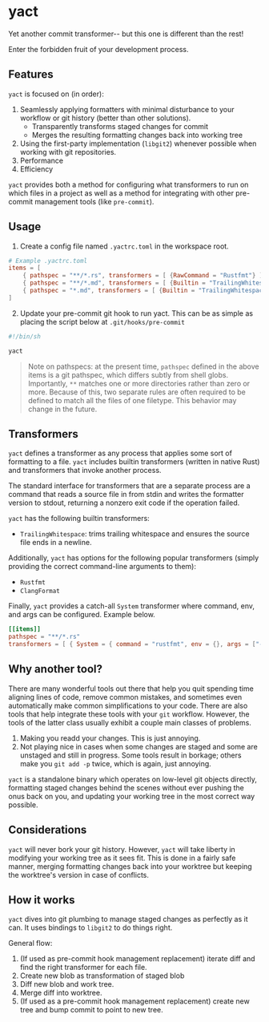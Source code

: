 # yact

Yet another commit transformer-- but this one is different than the rest!

Enter the forbidden fruit of your development process.

## Features

`yact` is focused on (in order):

1. Seamlessly applying formatters with minimal disturbance to your workflow or git history (better than other solutions).
    - Transparently transforms staged changes for commit
    - Merges the resulting formatting changes back into working tree
2. Using the first-party implementation (`libgit2`) whenever possible when working with git repositories.
3. Performance
4. Efficiency

`yact` provides both a method for configuring what transformers to run on which files in a project as well as a method for integrating with other pre-commit management tools (like `pre-commit`).

## Usage

1. Create a config file named `.yactrc.toml` in the workspace root.

```toml
# Example .yactrc.toml
items = [
    { pathspec = "**/*.rs", transformers = [ {RawCommand = "Rustfmt"} ]},
    { pathspec = "**/*.md", transformers = [ {Builtin = "TrailingWhitespace" }]},
    { pathspec = "*.md", transformers = [ {Builtin = "TrailingWhitespace"} ]}
]
```

2. Update your pre-commit git hook to run yact. This can be as simple as placing the script below at `.git/hooks/pre-commit`

```sh
#!/bin/sh

yact
```

> Note on pathspecs: at the present time, `pathspec` defined in the above items is a git pathspec, which differs subtly from shell globs. Importantly, `**` matches one or more directories rather than zero or more. Because of this, two separate rules are often required to be defined to match all the files of one filetype. This behavior may change in the future.

## Transformers

`yact` defines a transformer as any process that applies some sort of formatting to a file. `yact` includes builtin transformers (written in native Rust) and transformers that invoke another process.

The standard interface for transformers that are a separate process are a command that reads a source file in from stdin and writes the formatter version to stdout, returning a nonzero exit code if the operation failed.

`yact` has the following builtin transformers:

- `TrailingWhitespace`: trims trailing whitespace and ensures the source file ends in a newline.

Additionally, `yact` has options for the following popular transformers (simply providing the correct command-line arguments to them):

- `Rustfmt`
- `ClangFormat`

Finally, `yact` provides a catch-all `System` transformer where command, env, and args can be configured. Example below.

```toml
[[items]]
pathspec = "**/*.rs"
transformers = [ { System = { command = "rustfmt", env = {}, args = ["--emit", "stdout"] }}]
```

## Why another tool?

There are many wonderful tools out there that help you quit spending time
aligning lines of code, remove common mistakes, and sometimes even automatically
make common simplifications to your code. There are also tools that help
integrate these tools with your `git` workflow. However, the tools of the latter
class usually exhibit a couple main classes of problems.

1. Making you readd your changes. This is just annoying.
2. Not playing nice in cases when some changes are staged and some are unstaged
   and still in progress. Some tools result in borkage; others make you
   `git add -p` twice, which is again, just annoying.

`yact` is a standalone binary which operates on low-level git objects directly,
formatting staged changes behind the scenes without ever pushing the onus back
on you, and updating your working tree in the most correct way possible.

## Considerations

`yact` will never bork your git history. However, `yact` will take liberty in modifying your working tree as it sees fit. This is done in a fairly safe manner, merging formatting changes back into your worktree but keeping the worktree's version in case of conflicts.

## How it works

`yact` dives into git plumbing to manage staged changes as perfectly as it can. It uses bindings to `libgit2` to do things right.

General flow:

1. (If used as pre-commit hook management replacement) iterate diff and find the right transformer for each file.
2. Create new blob as transformation of staged blob
3. Diff new blob and work tree.
4. Merge diff into worktree.
5. (If used as a pre-commit hook management replacement) create new tree and bump commit to point to new tree.

